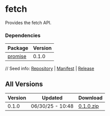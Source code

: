 # fetch

Provides the fetch API.

### Dependencies

|Package|Version|
|---|---|
|[promise](../promise)|0.1.0|

// Seed info: [Repository](https://github.com/fabriccore/fetch-js) | [Manifest](https://raw.githubusercontent.com/fabriccore/fetch-js/refs/heads/master/package.json) | [Release](https://github.com/fabriccore/fetch-js/archive/refs/heads/master.zip)

## All Versions

|Version|Updated|Download|
|---|---|---|
|0.1.0|06/30/25 - 10:48|[0.1.0.zip](./releases/0.1.0.zip)|